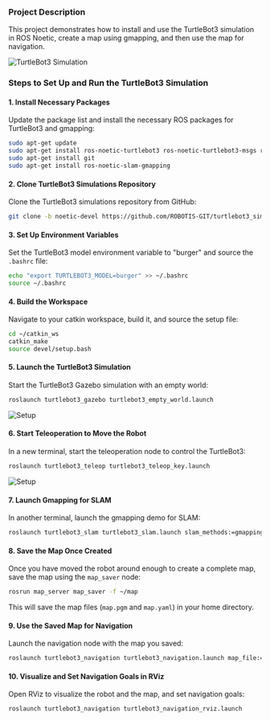 ### Project Description

This project demonstrates how to install and use the TurtleBot3 simulation in ROS Noetic, create a map using gmapping, and then use the map for navigation.

![TurtleBot3 Simulation]([images/turtlebot3_simulation.png](https://github.com/m3hm0o0ud/Run-the-TurtleBot3-Simulation/blob/main/screenshots/turtleBot3.jpg))
 

### Steps to Set Up and Run the TurtleBot3 Simulation

#### 1. Install Necessary Packages
Update the package list and install the necessary ROS packages for TurtleBot3 and gmapping:

```bash
sudo apt-get update
sudo apt-get install ros-noetic-turtlebot3 ros-noetic-turtlebot3-msgs ros-noetic-turtlebot3-simulations
sudo apt-get install git
sudo apt-get install ros-noetic-slam-gmapping
```

#### 2. Clone TurtleBot3 Simulations Repository
Clone the TurtleBot3 simulations repository from GitHub:

```bash
git clone -b noetic-devel https://github.com/ROBOTIS-GIT/turtlebot3_simulations.git
```

#### 3. Set Up Environment Variables
Set the TurtleBot3 model environment variable to "burger" and source the `.bashrc` file:

```bash
echo "export TURTLEBOT3_MODEL=burger" >> ~/.bashrc
source ~/.bashrc
```

#### 4. Build the Workspace
Navigate to your catkin workspace, build it, and source the setup file:

```bash
cd ~/catkin_ws
catkin_make
source devel/setup.bash
```

#### 5. Launch the TurtleBot3 Simulation
Start the TurtleBot3 Gazebo simulation with an empty world:

```bash
roslaunch turtlebot3_gazebo turtlebot3_empty_world.launch
```
![Setup]([images/setup.png](https://github.com/m3hm0o0ud/Run-the-TurtleBot3-Simulation/blob/main/screenshots/turtle1.jpg))

#### 6. Start Teleoperation to Move the Robot
In a new terminal, start the teleoperation node to control the TurtleBot3:

```bash
roslaunch turtlebot3_teleop turtlebot3_teleop_key.launch
```
![Setup]([images/setup.png](https://github.com/m3hm0o0ud/Run-the-TurtleBot3-Simulation/blob/main/screenshots/turtle3.jpg))

#### 7. Launch Gmapping for SLAM
In another terminal, launch the gmapping demo for SLAM:

```bash
roslaunch turtlebot3_slam turtlebot3_slam.launch slam_methods:=gmapping
```

#### 8. Save the Map Once Created
Once you have moved the robot around enough to create a complete map, save the map using the `map_saver` node:

```bash
rosrun map_server map_saver -f ~/map
```

This will save the map files (`map.pgm` and `map.yaml`) in your home directory.

#### 9. Use the Saved Map for Navigation
Launch the navigation node with the map you saved:

```bash
roslaunch turtlebot3_navigation turtlebot3_navigation.launch map_file:=$HOME/map.yaml
```

#### 10. Visualize and Set Navigation Goals in RViz
Open RViz to visualize the robot and the map, and set navigation goals:

```bash
roslaunch turtlebot3_navigation turtlebot3_navigation_rviz.launch
```
